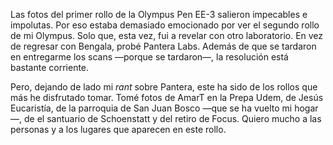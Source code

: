 Las fotos del primer rollo de la Olympus Pen EE-3 salieron impecables e impolutas. Por eso estaba demasiado emocionado por ver el segundo rollo de mi Olympus. Solo que, esta vez, fui a revelar con otro laboratorio. En vez de regresar con Bengala, probé Pantera Labs. Además de que se tardaron en entregarme los scans —porque se tardaron—, la resolución está bastante corriente. 

Pero, dejando de lado mi _rant_ sobre Pantera, este ha sido de los rollos que más he disfrutado tomar.  Tomé fotos de AmarT en la Prepa Udem, de Jesús Eucaristía, de la parroquia de San Juan Bosco —que se ha vuelto mi hogar—, de el santuario de Schoenstatt y del retiro de Focus. Quiero mucho a las personas y a los lugares que aparecen en este rollo.
